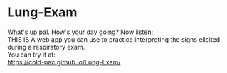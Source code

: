 # Lung-Exam
What's up pal. How's your day going? Now listen: <br/> 
THIS IS A web app you can use to practice interpreting the signs elicited during a respiratory exam. <br/>
You can try it at: <br/>
https://cold-pac.github.io/Lung-Exam/

